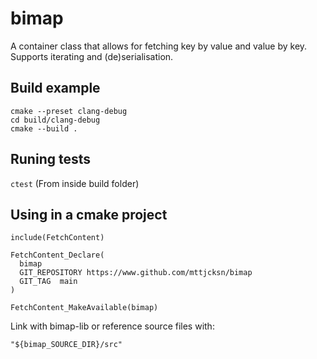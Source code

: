 # bimap
A container class that allows for fetching key by value and value by key. 
Supports iterating and (de)serialisation.

## Build example
```
cmake --preset clang-debug
cd build/clang-debug
cmake --build .
```

## Runing tests
```ctest```
(From inside build folder)

## Using in a cmake project
```
include(FetchContent)

FetchContent_Declare(
  bimap 
  GIT_REPOSITORY https://www.github.com/mttjcksn/bimap
  GIT_TAG  main
)

FetchContent_MakeAvailable(bimap)
```

Link with bimap-lib or reference source files with:

```"${bimap_SOURCE_DIR}/src"```